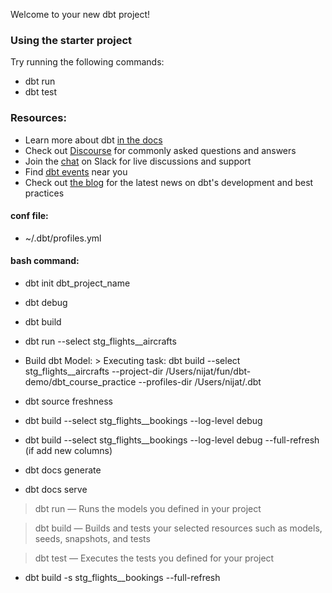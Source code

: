 Welcome to your new dbt project!

### Using the starter project

Try running the following commands:
- dbt run
- dbt test


### Resources:
- Learn more about dbt [in the docs](https://docs.getdbt.com/docs/introduction)
- Check out [Discourse](https://discourse.getdbt.com/) for commonly asked questions and answers
- Join the [chat](https://community.getdbt.com/) on Slack for live discussions and support
- Find [dbt events](https://events.getdbt.com) near you
- Check out [the blog](https://blog.getdbt.com/) for the latest news on dbt's development and best practices

#### conf file:
- ~/.dbt/profiles.yml

#### bash command:
- dbt init dbt_project_name
- dbt debug
- dbt build
- dbt run --select stg_flights__aircrafts


- Build dbt Model: > Executing task: dbt build --select stg_flights__aircrafts --project-dir /Users/nijat/fun/dbt-demo/dbt_course_practice --profiles-dir /Users/nijat/.dbt
- dbt source freshness
- dbt build --select stg_flights__bookings --log-level debug
- dbt build --select stg_flights__bookings --log-level debug --full-refresh (if add new columns)

- dbt docs generate
- dbt docs serve


> dbt run — Runs the models you defined in your project

> dbt build — Builds and tests your selected resources such as models, seeds, snapshots, and tests

> dbt test — Executes the tests you defined for your project

- dbt build -s stg_flights__bookings --full-refresh